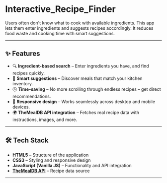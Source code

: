 # Interactive_Recipe_Finder
Users often don't know what to cook with available ingredients. This  app lets them enter ingredients and suggests recipes accordingly. It  reduces food waste and cooking time with smart suggestions.

---

## ✨ Features
- 🔍 **Ingredient-based search** – Enter ingredients you have, and find recipes quickly.  
- 🍲 **Smart suggestions** – Discover meals that match your kitchen inventory.  
- 🕒 **Time-saving** – No more scrolling through endless recipes – get direct recommendations.  
- 📱 **Responsive design** – Works seamlessly across desktop and mobile devices.  
- 🌍 **TheMealDB API integration** – Fetches real recipe data with instructions, images, and more.  

---

## 🛠️ Tech Stack
- **HTML5** – Structure of the application  
- **CSS3** – Styling and responsive design  
- **JavaScript (Vanilla JS)** – Functionality and API integration  
- **[TheMealDB API](https://www.themealdb.com/)** – Recipe data source  

---